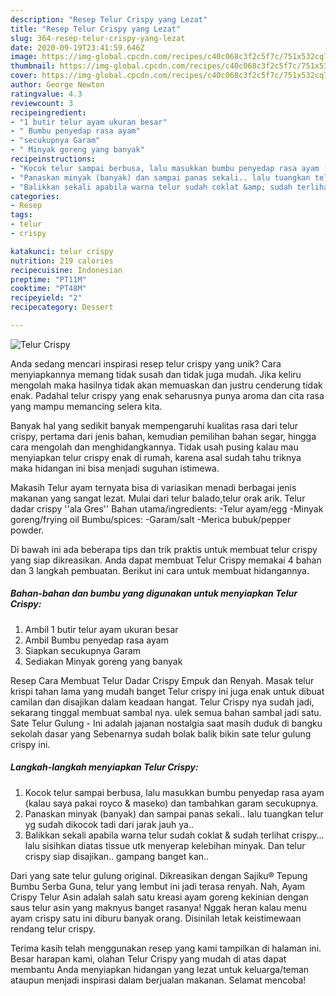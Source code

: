 ```yaml
---
description: "Resep Telur Crispy yang Lezat"
title: "Resep Telur Crispy yang Lezat"
slug: 364-resep-telur-crispy-yang-lezat
date: 2020-09-19T23:41:59.646Z
image: https://img-global.cpcdn.com/recipes/c40c068c3f2c5f7c/751x532cq70/telur-crispy-foto-resep-utama.jpg
thumbnail: https://img-global.cpcdn.com/recipes/c40c068c3f2c5f7c/751x532cq70/telur-crispy-foto-resep-utama.jpg
cover: https://img-global.cpcdn.com/recipes/c40c068c3f2c5f7c/751x532cq70/telur-crispy-foto-resep-utama.jpg
author: George Newton
ratingvalue: 4.3
reviewcount: 3
recipeingredient:
- "1 butir telur ayam ukuran besar"
- " Bumbu penyedap rasa ayam"
- "secukupnya Garam"
- " Minyak goreng yang banyak"
recipeinstructions:
- "Kocok telur sampai berbusa, lalu masukkan bumbu penyedap rasa ayam (kalau saya pakai royco &amp; maseko) dan tambahkan garam secukupnya."
- "Panaskan minyak (banyak) dan sampai panas sekali.. lalu tuangkan telur yg sudah dikocok tadi dari jarak jauh ya.."
- "Balikkan sekali apabila warna telur sudah coklat &amp; sudah terlihat crispy... lalu sisihkan diatas tissue utk menyerap kelebihan minyak. Dan telur crispy siap disajikan.. gampang banget kan.."
categories:
- Resep
tags:
- telur
- crispy

katakunci: telur crispy 
nutrition: 219 calories
recipecuisine: Indonesian
preptime: "PT11M"
cooktime: "PT48M"
recipeyield: "2"
recipecategory: Dessert

---
```



![Telur Crispy](https://img-global.cpcdn.com/recipes/c40c068c3f2c5f7c/751x532cq70/telur-crispy-foto-resep-utama.jpg)

Anda sedang mencari inspirasi resep telur crispy yang unik? Cara menyiapkannya memang tidak susah dan tidak juga mudah. Jika keliru mengolah maka hasilnya tidak akan memuaskan dan justru cenderung tidak enak. Padahal telur crispy yang enak seharusnya punya aroma dan cita rasa yang mampu memancing selera kita.

Banyak hal yang sedikit banyak mempengaruhi kualitas rasa dari telur crispy, pertama dari jenis bahan, kemudian pemilihan bahan segar, hingga cara mengolah dan menghidangkannya. Tidak usah pusing kalau mau menyiapkan telur crispy enak di rumah, karena asal sudah tahu triknya maka hidangan ini bisa menjadi suguhan istimewa.

Makasih Telur ayam ternyata bisa di variasikan menadi berbagai jenis makanan yang sangat lezat. Mulai dari telur balado,telur orak arik. Telur dadar crispy &#39;&#39;ala Gres&#39;&#39; Bahan utama/ingredients: -Telur ayam/egg -Minyak goreng/frying oil Bumbu/spices: -Garam/salt -Merica bubuk/pepper powder.


Di bawah ini ada beberapa tips dan trik praktis untuk membuat telur crispy yang siap dikreasikan. Anda dapat membuat Telur Crispy memakai 4 bahan dan 3 langkah pembuatan. Berikut ini cara untuk membuat hidangannya.

<!--inarticleads1-->

##### Bahan-bahan dan bumbu yang digunakan untuk menyiapkan Telur Crispy:

1. Ambil 1 butir telur ayam ukuran besar
1. Ambil  Bumbu penyedap rasa ayam
1. Siapkan secukupnya Garam
1. Sediakan  Minyak goreng yang banyak


Resep Cara Membuat Telur Dadar Crispy Empuk dan Renyah. Masak telur krispi tahan lama yang mudah banget Telur crispy ini juga enak untuk dibuat camilan dan disajikan dalam keadaan hangat. Telur Crispy nya sudah jadi, sekarang tinggal membuat sambal nya. ulek semua bahan sambal jadi satu. Sate Telur Gulung - Ini adalah jajanan nostalgia saat masih duduk di bangku sekolah dasar yang Sebenarnya sudah bolak balik bikin sate telur gulung crispy ini. 

<!--inarticleads2-->

##### Langkah-langkah menyiapkan Telur Crispy:

1. Kocok telur sampai berbusa, lalu masukkan bumbu penyedap rasa ayam (kalau saya pakai royco &amp; maseko) dan tambahkan garam secukupnya.
1. Panaskan minyak (banyak) dan sampai panas sekali.. lalu tuangkan telur yg sudah dikocok tadi dari jarak jauh ya..
1. Balikkan sekali apabila warna telur sudah coklat &amp; sudah terlihat crispy... lalu sisihkan diatas tissue utk menyerap kelebihan minyak. Dan telur crispy siap disajikan.. gampang banget kan..


Dari yang sate telur gulung original. Dikreasikan dengan Sajiku® Tepung Bumbu Serba Guna, telur yang lembut ini jadi terasa renyah. Nah, Ayam Crispy Telur Asin adalah salah satu kreasi ayam goreng kekinian dengan saus telur asin yang maknyus banget rasanya! Nggak heran kalau menu ayam crispy satu ini diburu banyak orang. Disinilah letak keistimewaan rendang telur crispy. 

Terima kasih telah menggunakan resep yang kami tampilkan di halaman ini. Besar harapan kami, olahan Telur Crispy yang mudah di atas dapat membantu Anda menyiapkan hidangan yang lezat untuk keluarga/teman ataupun menjadi inspirasi dalam berjualan makanan. Selamat mencoba!

